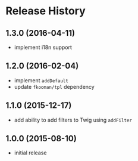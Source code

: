 # Release History

## 1.3.0 (2016-04-11)
- implement i18n support

## 1.2.0 (2016-02-04)
- implement `addDefault`
- update `fkooman/tpl` dependency

## 1.1.0 (2015-12-17)
- add ability to add filters to Twig using `addFilter`

## 1.0.0 (2015-08-10)
- initial release
